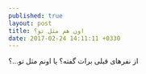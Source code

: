 ```yaml
---
published: true
layout: post
title: اون هم مثل تو؟
date: 2017-02-24 14:11:11 +0330
---
```


از نفرهای قبلی برات گفته؟ یا اونم مثل تو...؟
